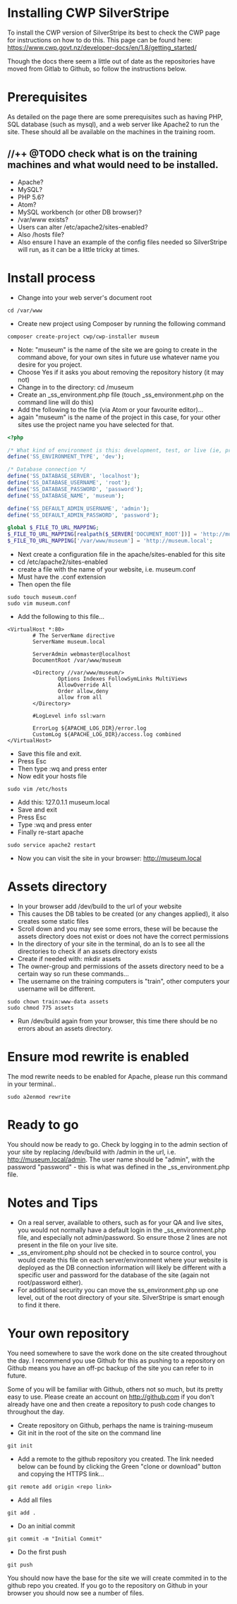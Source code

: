 # Installing CWP SilverStripe

To install the CWP version of SilverStripe its best to check the CWP page for instructions on how to do this. This page can be found here: https://www.cwp.govt.nz/developer-docs/en/1.8/getting_started/

Though the docs there seem a little out of date as the repositories have moved from Gitlab to Github, so follow the instructions below.

# Prerequisites

As detailed on the page there are some prerequisites such as having PHP, SQL database (such as mysql), and a web server like Apache2 to run the site. These should all be available on the machines in the training room.

## //++ @TODO check what is on the training machines and what would need to be installed.

* Apache?
* MySQL?
* PHP 5.6?
* Atom?
* MySQL workbench (or other DB browser)?
* /var/www exists?
* Users can alter /etc/apache2/sites-enabled?
* Also /hosts file?
* Also ensure I have an example of the config files needed so SilverStripe will run, as it can be a little tricky at times.

# Install process

* Change into your web server's document root
```
cd /var/www
```
* Create new project using Composer by running the following command
```
composer create-project cwp/cwp-installer museum
```
* Note: "museum" is the name of the site we are going to create in the command above, for your own sites in future use whatever name you desire for you project.
* Choose Yes if it asks you about removing the repository history (it may not)
* Change in to the directory: cd /museum
* Create an _ss_environment.php file (touch _ss_environment.php on the command line will do this)
* Add the following to the file (via Atom or your favourite editor)...
 * again "museum" is the name of the project in this case, for your other sites use the project name you have selected for that.

```php
<?php

/* What kind of environment is this: development, test, or live (ie, production)? */
define('SS_ENVIRONMENT_TYPE', 'dev');

/* Database connection */
define('SS_DATABASE_SERVER', 'localhost');
define('SS_DATABASE_USERNAME', 'root');
define('SS_DATABASE_PASSWORD', 'password');
define('SS_DATABASE_NAME', 'museum');

define('SS_DEFAULT_ADMIN_USERNAME', 'admin');
define('SS_DEFAULT_ADMIN_PASSWORD', 'password');

global $_FILE_TO_URL_MAPPING;
$_FILE_TO_URL_MAPPING[realpath($_SERVER['DOCUMENT_ROOT'])] = 'http://museum.local';
$_FILE_TO_URL_MAPPING['/var/www/museum'] = 'http://museum.local';

```

* Next create a configuration file in the apache/sites-enabled for this site
* cd /etc/apache2/sites-enabled
* create a file with the name of your website, i.e. museum.conf
 * Must have the .conf extension
* Then open the file

```
sudo touch museum.conf
sudo vim museum.conf
```

* Add the following to this file...

```
<VirtualHost *:80>
        # The ServerName directive
        ServerName museum.local

        ServerAdmin webmaster@localhost
        DocumentRoot /var/www/museum

        <Directory //var/www/museum/>
                Options Indexes FollowSymLinks MultiViews
                AllowOverride All
                Order allow,deny
                allow from all
        </Directory>

        #LogLevel info ssl:warn

        ErrorLog ${APACHE_LOG_DIR}/error.log
        CustomLog ${APACHE_LOG_DIR}/access.log combined
</VirtualHost>
```

* Save this file and exit.
 * Press Esc
 * Then type :wq and press enter
* Now edit your hosts file

```
sudo vim /etc/hosts
```

* Add this: 127.0.1.1  museum.local
* Save and exit
 * Press Esc
 * Type :wq and press enter
* Finally re-start apache

```
sudo service apache2 restart
```

* Now you can visit the site in your browser: http://museum.local

# Assets directory

* In your browser add /dev/build to the url of your website
* This causes the DB tables to be created (or any changes applied), it also creates some static files
* Scroll down and you may see some errors, these will be because the assets directory does not exist or does not have the correct permissions
* In the directory of your site in the terminal, do an ls to see all the directories to check if an assets directory exists
 * Create if needed with: mkdir assets
* The owner-group and permissions of the assets directory need to be a certain way so run these commands...
 * The username on the training computers is "train", other computers your username will be different.

```
sudo chown train:www-data assets
sudo chmod 775 assets
```

* Run /dev/build again from your browser, this time there should be no errors about an assets directory.

# Ensure mod rewrite is enabled

The mod rewrite needs to be enabled for Apache, please run this command in your terminal..

```
sudo a2enmod rewrite
```

# Ready to go

You should now be ready to go. Check by logging in to the admin section of your site by replacing /dev/build with /admin in the url, i.e. http://museum.local/admin.
The user name should be "admin", with the password "password" - this is what was defined in the _ss_environment.php file.

# Notes and Tips

* On a real server, available to others, such as for your QA and live sites, you would not normally have a default login in the _ss_environment.php file, and especially not admin/password. So ensure those 2 lines are not present in the file on your live site.
* _ss_enviroment.php should not be checked in to source control, you would create this file on each server/environment where your website is deployed as the DB connection information will likely be different with a specific user and password for the database of the site (again not root/password either).
* For additional security you can move the ss_environment.php up one level, out of the root directory of your site. SilverStripe is smart enough to find it there.

# Your own repository

You need somewhere to save the work done on the site created throughout the day. I recommend you use Github for this as pushing to a repository on Github means you have an off-pc backup of the site you can refer to in future.

Some of you will be familiar with Github, others not so much, but its pretty easy to use. Please create an account on http://github.com if you don't already have one and then create a repository to push code changes to throughout the day.

* Create repository on Github, perhaps the name is training-museum
* Git init in the root of the site on the command line

```
git init
```

* Add a remote to the github repository you created. The link needed below can be found by clicking the Green "clone or download" button and copying the HTTPS link...

```
git remote add origin <repo link>
```

* Add all files

```
git add .
```

* Do an initial commit

```
git commit -m "Initial Commit"
```

* Do the first push

```
git push
```

You should now have the base for the site we will create commited in to the github repo you created. If you go to the repository on Github in your browser you should now see a number of files.